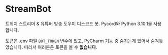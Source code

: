 # StreamBot
트위치 스트리머 & 유튜버 방송 도우미 디스코드 봇. Pycord와 Python 3.10.1을 사용합니다.

토큰은 .env 파일 `BOT_TOKEN` 변수에 있고, PyCharm 기능 중 숨기는게 있어서 숨겨놓았습니다. 따라서 여러분은 토큰을 볼 수 **없습니다**.
